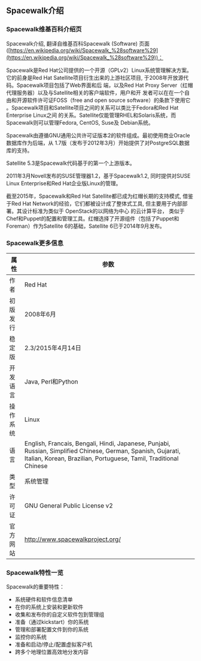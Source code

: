 ## Spacewalk介绍

### Spacewalk维基百科介绍页

Spacewalk介绍, 翻译自维基百科Spacewalk (Software) 页面
([https://en.wikipedia.org/wiki/Spacewalk_%28software%29](https://en.wikipedia.org/wiki/Spacewalk_%28software%29))：    

Spacewalk是Red Hat公司提供的一个开源（GPLv2）Linux系统管理解决方案。它的前身是Red Hat
Satellite项目衍生出来的上游社区项目, 于2008年开放源代码。Spacewalk项目包括了Web界面和后
端，以及Red Hat Proxy Server（红帽代理服务器）以及与Satellite相关的客户端软件，用户和开
发者可以在在一个自由和开源软件许可证FOSS（free and open source software）的条款下使用它
。Spacewalk项目和Satellite项目之间的关系可以类比于Fedora和Red Hat Enterprise Linux之间
的关系。Satellite仅能管理RHEL和Solaris系统，而Spacewalk则可以管理Fedora, CentOS, Suse及
Debian系统。

Spacewalk由遵循GNU通用公共许可证版本2的软件组成。最初使用商业Oracle数据库作为后端，从
1.7版（发布于2012年3月）开始提供了对PostgreSQL数据库的支持。

Satellite 5.3是Spacewalk代码基于的第一个上游版本。 

2011年3月Novell发布的SUSE管理器1.2，基于Spacewalk1.2, 同时提供对SUSE Linux Enterprise和Red Hat企业版Linux的管理。

截至2015年，Spacewalk和Red Hat Satellite都已成为红帽长期的支持模式, 借鉴于Red Hat
Network的经验，它们都被设计成了整体式工具, 但主要用于内部部署。其设计标准为类似于
OpenStack的以网络为中心
的云计算平台， 类似于Chef和Puppet的配置和管理工具。红帽选择了开源组件（包括了Puppet和
Foreman）作为Satellite 6的基础，Satellite 6已于2014年9月发布。

### Spacewalk更多信息

属性 | 参数     
-----|------
作者 | Red Hat
初版发行 | 2008年6月
稳定版 | 2.3/2015年4月14日
开发语言 | Java, Perl和Python
操作系统 | Linux
语言 | English, Francais, Bengali, Hindi, Japanese, Punjabi, Russian, Simplified Chinese, German, Spanish, Gujarati, Italian, Korean, Brazilian, Portuguese, Tamil, Traditional Chinese
类型 | 系统管理
许可证 | GNU General Public License v2
官方网站 | http://www.spacewalkproject.org/

### Spacewalk特性一览

Spacewalk的重要特性：
* 系统硬件和软件信息清单
* 在你的系统上安装和更新软件
* 收集和发布你的自定义软件包到管理组
* 准备（通过kickstart）你的系统
* 管理和部署配置文件到你的系统
* 监控你的系统
* 准备和启动/停止/配置虚拟客户机
* 跨多个地理位置高效地分发内容

